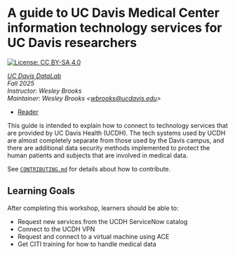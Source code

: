 # A guide to UC Davis Medical Center information technology services for UC Davis researchers

[![License: CC BY-SA 4.0](https://img.shields.io/badge/License-CC_BY--SA_4.0-lightgrey.svg)](https://creativecommons.org/licenses/by-sa/4.0/)

_[UC Davis DataLab](https://datalab.ucdavis.edu/)_  
_Fall 2025_  
_Instructor: Wesley Brooks_  
_Maintainer: Wesley Brooks <<wbrooks@ucdavis.edu>>_  

* [Reader](https://ucdavisdatalab.github.io/workshop_ucdh_onboarding/)

This guide is intended to explain how to connect to technology services that are provided by UC Davis Health (UCDH). The tech systems used by UCDH are almost completely separate from those used by the Davis campus, and there are additional data security methods implemented to protect the human patients and subjects that are involved in medical data. 

See [`CONTRIBUTING.md`](CONTRIBUTING.md) for details about how to contribute.

## Learning Goals

After completing this workshop, learners should be able to:

- Request new services from the UCDH ServiceNow catalog
- Connect to the UCDH VPN
- Request and connect to a virtual machine using ACE
- Get CITI training for how to handle medical data
